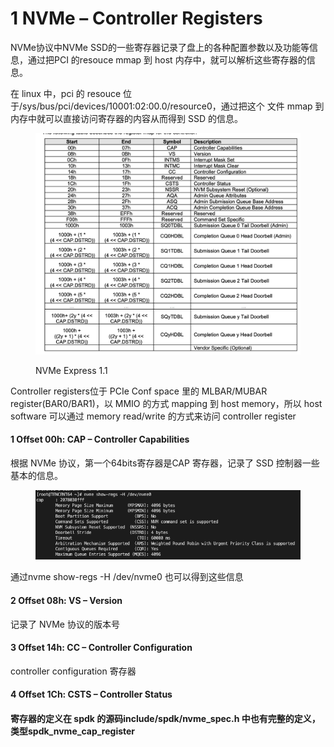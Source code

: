 # 1 NVMe – Controller Registers

NVMe协议中NVMe SSD的一些寄存器记录了盘上的各种配置参数以及功能等信息，通过把PCI 的resouce mmap 到 host 内存中，就可以解析这些寄存器的信息。

在 linux 中，pci 的 resouce 位于/sys/bus/pci/devices/10001:02:00.0/resource0，通过把这个 文件 mmap 到内存中就可以直接访问寄存器的内容从而得到 SSD 的信息。

<figure><img src="../.gitbook/assets/image (4).png" alt=""><figcaption><p>NVMe Express 1.1</p></figcaption></figure>

Controller registers位于 PCIe Conf space 里的 MLBAR/MUBAR register(BAR0/BAR1)，以 MMIO 的方式 mapping 到 host memory，所以 host software 可以通过 memory read/write 的方式来访问 controller register

#### 1 Offset 00h: CAP – Controller Capabilities

根据 NVMe 协议，第一个64bits寄存器是CAP 寄存器，记录了 SSD 控制器一些基本的信息。

<figure><img src="../.gitbook/assets/image (1) (1) (1).png" alt=""><figcaption></figcaption></figure>

通过nvme show-regs -H /dev/nvme0 也可以得到这些信息

#### 2 Offset 08h: VS – Version

记录了 NVMe 协议的版本号

#### 3 Offset 14h: CC – Controller Configuration

controller configuration 寄存器

#### 4 Offset 1Ch: CSTS – Controller Status

#### 寄存器的定义在 spdk 的源码include/spdk/nvme\_spec.h 中也有完整的定义，类型spdk\_nvme\_cap\_register

